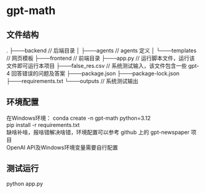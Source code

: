 # gpt-math

## 文件结构
.
├───backend         // 后端目录
│   ├───agents      // agents 定义
│   └───templates   // 网页模板
├───frontend        // 前端目录
├───app.py          // 运行脚本文件，运行该文件即可运行本项目
├───false_res.csv   // 系统测试输入，该文件包含一些 gpt-4 回答错误的问题及答案
├───package.json
├───package-lock.json
├───requirements.txt
└───outputs         // 系统测试输出

## 环境配置
在Windows环境： 
conda create -n gpt-math python=3.12  
pip install -r requirements.txt  
缺啥补啥，报啥错解决啥错，环境配置可以参考 github 上的 gpt-newspaper 项目  
OpenAI API及Windows环境变量需要自行配置  

## 测试运行
python app.py
